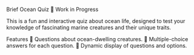 Brief Ocean Quiz 🌊
Work in Progress

This is a fun and interactive quiz about ocean life, designed to test your knowledge of fascinating marine creatures and their unique traits.

Features
🐋 Questions about ocean-dwelling creatures.
🐙 Multiple-choice answers for each question.
🐠 Dynamic display of questions and options.
